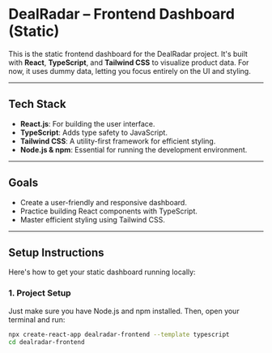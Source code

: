 # DealRadar – Frontend Dashboard (Static)

This is the static frontend dashboard for the DealRadar project. It's built with **React**, **TypeScript**, and **Tailwind CSS** to visualize product data. For now, it uses dummy data, letting you focus entirely on the UI and styling.

---

##  Tech Stack

* **React.js**: For building the user interface.
* **TypeScript**: Adds type safety to JavaScript.
* **Tailwind CSS**: A utility-first framework for efficient styling.
* **Node.js & npm**: Essential for running the development environment.

---

## Goals

* Create a user-friendly and responsive dashboard.
* Practice building React components with TypeScript.
* Master efficient styling using Tailwind CSS.

---

##  Setup Instructions

Here's how to get your static dashboard running locally:

### 1. Project Setup

Just make sure you have Node.js and npm installed. Then, open your terminal and run:

```bash
npx create-react-app dealradar-frontend --template typescript
cd dealradar-frontend
